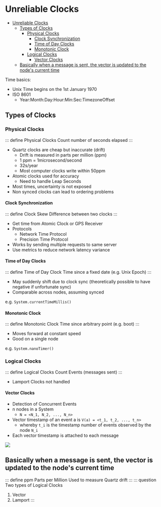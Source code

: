 # Unreliable Clocks

- [Unreliable Clocks](#unreliable-clocks)
  - [Types of Clocks](#types-of-clocks)
    - [Physical Clocks](#physical-clocks)
      - [Clock Synchronization](#clock-synchronization)
      - [Time of Day Clocks](#time-of-day-clocks)
      - [Monotonic Clock](#monotonic-clock)
    - [Logical Clocks](#logical-clocks)
      - [Vector Clocks](#vector-clocks)
  - [Basically when a message is sent, the vector is updated to the node's current time](#basically-when-a-message-is-sent-the-vector-is-updated-to-the-nodes-current-time)

Time basics:
- Unix Time begins on the 1st January 1970
- ISO 8601
  - Year:Month:Day:Hour:Min:Sec:TimezoneOffset



## Types of Clocks
### Physical Clocks
::: define Physical Clocks
Count number of seconds elapsed
:::

- Quartz clocks are cheap but inaccurate (drift)
  - Drift is measured in parts per million (ppm)
  - 1 ppm = 1microsecond/second
  - 32s/year
  - Most computer clocks write within 50ppm
- Atomic clocks used for accuracy
  - Need to handle Leap Seconds
- Most times, uncertainty is not exposed
- Non synced clocks can lead to ordering problems

#### Clock Synchronization
::: define Clock Skew
Difference between two clocks
:::

- Get time from Atomic Clock or GPS Receiver
- Protocols
  - Network Time Protocol
  - Precision Time Protocol
- Works by sending multiple requests to same server
- Use metrics to reduce network latency variance

#### Time of Day Clocks

::: define Time of Day Clock
Time since a fixed date (e.g. Unix Epoch)
:::

- May suddenly shift due to clock sync (theoretically possible to have negative if unfortunate sync)
- Comparable across nodes, assuming synced

e.g. `System.currentTimeMillis()`

#### Monotonic Clock

::: define Monotonic Clock
Time since arbitrary point (e.g. boot)
:::

- Moves forward at constant speed
- Good on a single node

e.g. `System.nanoTimer()`

### Logical Clocks
::: define Logical Clocks
Count Events (messages sent)
:::
- Lamport Clocks not handled
#### Vector Clocks

- Detection of Concurrent Events
- n nodes in a System
  - `N = <N_1, N_2, ..., N_n>`
- Vector timestamp of an event a is `V(a) = <t_1, t_2, ..., t_n>`
  - whereby `t_i` is the timestamp number of events observed by the node `N_i`
- Each vector timestamp is attached to each message

![](https://miro.medium.com/max/1064/1*xvQm1wP0v0eSmp3pnuIbEA.png)

Basically when a message is sent, the vector is updated to the node's current time
---
::: define ppm
Parts per Million
Used to measure Quartz drift
:::
::: question Two types of Logical Clocks
1. Vector
2. Lamport
:::